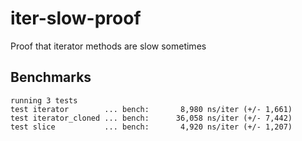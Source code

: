 # iter-slow-proof
Proof that iterator methods are slow sometimes

## Benchmarks

```
running 3 tests
test iterator        ... bench:       8,980 ns/iter (+/- 1,661)
test iterator_cloned ... bench:      36,058 ns/iter (+/- 7,442)
test slice           ... bench:       4,920 ns/iter (+/- 1,207)
```
